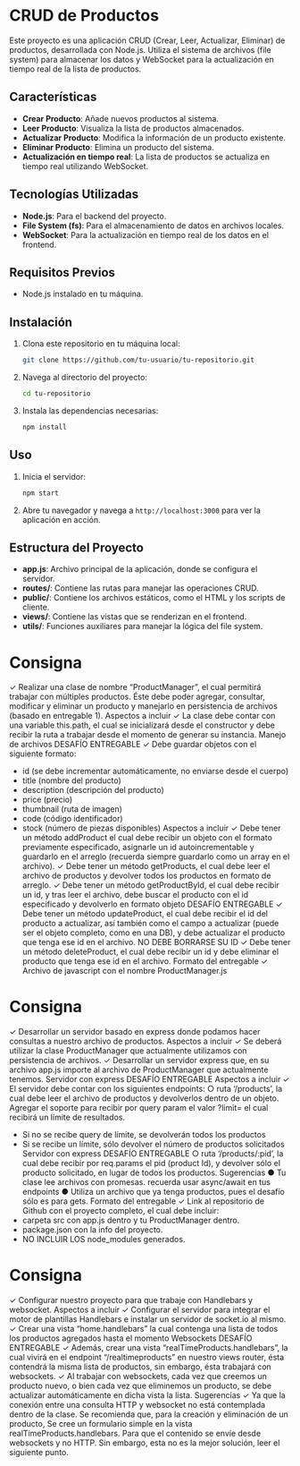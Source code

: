 # CRUD de Productos

Este proyecto es una aplicación CRUD (Crear, Leer, Actualizar, Eliminar) de productos, desarrollada con Node.js. Utiliza el sistema de archivos (file system) para almacenar los datos y WebSocket para la actualización en tiempo real de la lista de productos.

## Características

- **Crear Producto**: Añade nuevos productos al sistema.
- **Leer Producto**: Visualiza la lista de productos almacenados.
- **Actualizar Producto**: Modifica la información de un producto existente.
- **Eliminar Producto**: Elimina un producto del sistema.
- **Actualización en tiempo real**: La lista de productos se actualiza en tiempo real utilizando WebSocket.

## Tecnologías Utilizadas

- **Node.js**: Para el backend del proyecto.
- **File System (fs)**: Para el almacenamiento de datos en archivos locales.
- **WebSocket**: Para la actualización en tiempo real de los datos en el frontend.

## Requisitos Previos

- Node.js instalado en tu máquina.

## Instalación

1. Clona este repositorio en tu máquina local:
    ```bash
    git clone https://github.com/tu-usuario/tu-repositorio.git
    ```

2. Navega al directorio del proyecto:
    ```bash
    cd tu-repositorio
    ```

3. Instala las dependencias necesarias:
    ```bash
    npm install
    ```

## Uso

1. Inicia el servidor:
    ```bash
    npm start
    ```

2. Abre tu navegador y navega a `http://localhost:3000` para ver la aplicación en acción.

## Estructura del Proyecto

- **app.js**: Archivo principal de la aplicación, donde se configura el servidor.
- **routes/**: Contiene las rutas para manejar las operaciones CRUD.
- **public/**: Contiene los archivos estáticos, como el HTML y los scripts de cliente.
- **views/**: Contiene las vistas que se renderizan en el frontend.
- **utils/**: Funciones auxiliares para manejar la lógica del file system.

# Consigna
✓ Realizar una clase de nombre “ProductManager”,
el cual permitirá trabajar con múltiples
productos. Éste debe poder agregar, consultar,
modificar y eliminar un producto y manejarlo en
persistencia de archivos (basado en entregable
1).
Aspectos a incluir
✓ La clase debe contar con una variable this.path,
el cual se inicializará desde el constructor y debe
recibir la ruta a trabajar desde el momento de
generar su instancia.
Manejo de archivos
DESAFÍO ENTREGABLE
✓ Debe guardar objetos con el siguiente
formato:
- id (se debe incrementar
automáticamente, no enviarse
desde el cuerpo)
- title (nombre del producto)
- description (descripción del
producto)
- price (precio)
- thumbnail (ruta de imagen)
- code (código identificador)
- stock (número de piezas
disponibles)
Aspectos a incluir
✓ Debe tener un método addProduct el
cual debe recibir un objeto con el
formato previamente especificado,
asignarle un id autoincrementable y
guardarlo en el arreglo (recuerda
siempre guardarlo como un array en el
archivo).
✓ Debe tener un método getProducts, el
cual debe leer el archivo de productos y
devolver todos los productos en
formato de arreglo.
✓ Debe tener un método getProductById,
el cual debe recibir un id, y tras leer el
archivo, debe buscar el producto con el
id especificado y devolverlo en formato
objeto
DESAFÍO ENTREGABLE
✓ Debe tener un método updateProduct, el
cual debe recibir el id del producto a
actualizar, así también como el campo a
actualizar (puede ser el objeto completo,
como en una DB), y debe actualizar el
producto que tenga ese id en el archivo.
NO DEBE BORRARSE SU ID
✓ Debe tener un método deleteProduct, el
cual debe recibir un id y debe eliminar el
producto que tenga ese id en el archivo.
Formato del entregable
✓ Archivo de javascript con el nombre
ProductManager.js



# Consigna
✓ Desarrollar un servidor basado en
express donde podamos hacer
consultas a nuestro archivo de
productos.
Aspectos a incluir
✓ Se deberá utilizar la clase
ProductManager que actualmente
utilizamos con persistencia de archivos.
✓ Desarrollar un servidor express que, en
su archivo app.js importe al archivo de
ProductManager que actualmente
tenemos.
Servidor con express
DESAFÍO ENTREGABLE
Aspectos a incluir
✓ El servidor debe contar con los
siguientes endpoints:
○ ruta ‘/products’, la cual debe leer el
archivo de productos y devolverlos
dentro de un objeto. Agregar el
soporte para recibir por query
param el valor ?limit= el cual
recibirá un límite de resultados.
- Si no se recibe query de límite, se
devolverán todos los productos
- Si se recibe un límite, sólo devolver el
número de productos solicitados
Servidor con express
DESAFÍO ENTREGABLE
○ ruta ‘/products/:pid’, la cual debe
recibir por req.params el pid
(product Id), y devolver sólo el
producto solicitado, en lugar de
todos los productos.
Sugerencias
● Tu clase lee archivos con promesas.
recuerda usar async/await en tus
endpoints
● Utiliza un archivo que ya tenga
productos, pues el desafío sólo es para
gets.
Formato del entregable
✓ Link al repositorio de Github con el
proyecto completo, el cual debe incluir:
- carpeta src con app.js dentro y tu
ProductManager dentro.
- package.json con la info del proyecto.
- NO INCLUIR LOS node_modules
generados.


# Consigna
✓ Configurar nuestro proyecto para que
trabaje con Handlebars y websocket.
Aspectos a incluir
✓ Configurar el servidor para integrar el
motor de plantillas Handlebars e instalar
un servidor de socket.io al mismo.
✓ Crear una vista “home.handlebars” la
cual contenga una lista de todos los
productos agregados hasta el momento
Websockets
DESAFÍO ENTREGABLE
✓ Además, crear una vista
“realTimeProducts.handlebars”, la cual
vivirá en el endpoint
“/realtimeproducts” en nuestro views
router, ésta contendrá la misma lista de
productos, sin embargo, ésta trabajará
con websockets.
✓ Al trabajar con websockets, cada
vez que creemos un producto
nuevo, o bien cada vez que
eliminemos un producto, se debe
actualizar automáticamente en
dicha vista la lista.
Sugerencias
✓ Ya que la conexión entre una consulta
HTTP y websocket no está contemplada
dentro de la clase. Se recomienda que,
para la creación y eliminación de un
producto, Se cree un formulario simple
en la vista
realTimeProducts.handlebars. Para que
el contenido se envíe desde
websockets y no HTTP. Sin embargo,
esta no es la mejor solución, leer el
siguiente punto.


